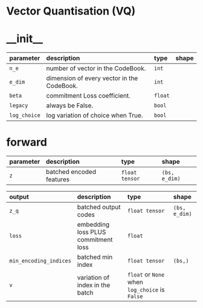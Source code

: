 Vector Quantisation (VQ)
=

# \_\_init\_\_
 |parameter|description|type|shape|
 |:---|:---|:---|:---|
 |`n_e` |number of vector in the CodeBook. | `int` |
 |`e_dim` |dimension of every vector in the CodeBook.|`int`|
 |`beta` |commitment Loss coefficient.|`float`|
 |`legacy` |always be False.| `bool`|
 |`log_choice`| log variation of choice when True.|`bool`|

# forward
 |parameter|description|type|shape|
 |:---|:---|:---|:---|
 |`z`|batched encoded features|`float tensor`|`(bs, e_dim)`|

 |output|description|type|shape|
 |:---|:---|:---|:---|
 |`z_q`|batched output codes|`float tensor`|`(bs, e_dim)`|
 |`loss`|embedding loss PLUS commitment loss|`float`||
 |`min_encoding_indices`|batched min index|`float tensor`|`(bs,)`|
 |`v`|variation of index in the batch|`float` or `None` when `log_choice` is `False`||
